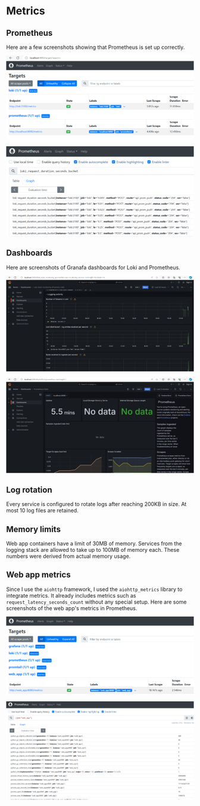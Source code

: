# Metrics

## Prometheus

Here are a few screenshots showing that Prometheus is set up correctly.

![](./screenshots/prometheus.png)

![](./screenshots/prometheus_graph.png)

## Dashboards

Here are screenshots of Granafa dashboards for Loki and Prometheus.

![](./screenshots/dashboard_loki.png)

![](./screenshots/dashboard_prometheus.png)

## Log rotation

Every service is configured to rotate logs after reaching 200KB in size. At most
10 log files are retained.

## Memory limits

Web app containers have a limit of 30MB of memory. Services from the logging
stack are allowed to take up to 100MB of memory each. These numbers were derived
from actual memory usage.

## Web app metrics

Since I use the `aiohttp` framework, I used the `aiohttp_metrics` library to
integrate metrics. It already includes metrics such as
`request_latency_seconds_count` without any special setup. Here are some
screenshots of the web app's metrics in Prometheus.

![](./screenshots/prometheus_web_app.png)

![](./screenshots/prometheus_web_app_graph.png)

